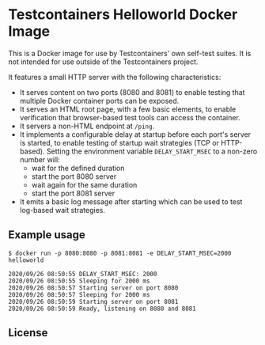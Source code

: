 # Testcontainers Helloworld Docker Image

This is a Docker image for use by Testcontainers' own self-test suites. It is not intended for use outside of the Testcontainers project.

It features a small HTTP server with the following characteristics:

* It serves content on two ports (8080 and 8081) to enable testing that multiple Docker container ports can be exposed.
* It serves an HTML root page, with a few basic elements, to enable verification that browser-based test tools can access the container.
* It servers a non-HTML endpoint at `/ping`.
* It implements a configurable delay at startup before each port's server is started, to enable testing of startup wait strategies (TCP or HTTP-based). Setting the environment variable `DELAY_START_MSEC` to a non-zero number will:
    * wait for the defined duration
    * start the port 8080 server
    * wait again for the same duration
    * start the port 8081 server
* It emits a basic log message after starting which can be used to test log-based wait strategies.

## Example usage

```
$ docker run -p 8080:8080 -p 8081:8081 -e DELAY_START_MSEC=2000 helloworld

2020/09/26 08:50:55 DELAY_START_MSEC: 2000
2020/09/26 08:50:55 Sleeping for 2000 ms
2020/09/26 08:50:57 Starting server on port 8080
2020/09/26 08:50:57 Sleeping for 2000 ms
2020/09/26 08:50:59 Starting server on port 8081
2020/09/26 08:50:59 Ready, listening on 8080 and 8081
```

## License

See [LICENSE](./LICENSE).

## Copyright

Copyright (c) 2020 Richard North and other authors.